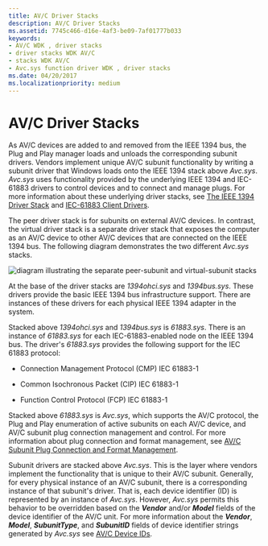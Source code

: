 ```yaml
---
title: AV/C Driver Stacks
description: AV/C Driver Stacks
ms.assetid: 7745c466-d16e-4af3-be09-7af01777b033
keywords:
- AV/C WDK , driver stacks
- driver stacks WDK AV/C
- stacks WDK AV/C
- Avc.sys function driver WDK , driver stacks
ms.date: 04/20/2017
ms.localizationpriority: medium
---
```


# AV/C Driver Stacks





As AV/C devices are added to and removed from the IEEE 1394 bus, the Plug and Play manager loads and unloads the corresponding subunit drivers. Vendors implement unique AV/C subunit functionality by writing a subunit driver that Windows loads onto the IEEE 1394 stack above *Avc.sys*. *Avc.sys* uses functionality provided by the underlying IEEE 1394 and IEC-61883 drivers to control devices and to connect and manage plugs. For more information about these underlying driver stacks, see [The IEEE 1394 Driver Stack](../ieee/the-ieee-1394-driver-stack.md) and [IEC-61883 Client Drivers](../ieee/iec-61883-client-drivers.md).

The peer driver stack is for subunits on external AV/C devices. In contrast, the virtual driver stack is a separate driver stack that exposes the computer as an AV/C device to other AV/C devices that are connected on the IEEE 1394 bus. The following diagram demonstrates the two different *Avc.sys* stacks.

![diagram illustrating the separate peer-subunit and virtual-subunit stacks](images/avcdiag.gif)

At the base of the driver stacks are *1394ohci.sys* and *1394bus.sys*. These drivers provide the basic IEEE 1394 bus infrastructure support. There are instances of these drivers for each physical IEEE 1394 adapter in the system.

Stacked above *1394ohci.sys* and *1394bus.sys* is *61883.sys*. There is an instance of *61883.sys* for each IEC-61883-enabled node on the IEEE 1394 bus. The driver's *61883.sys* provides the following support for the IEC 61883 protocol:

-   Connection Management Protocol (CMP) IEC 61883-1

-   Common Isochronous Packet (CIP) IEC 61883-1

-   Function Control Protocol (FCP) IEC 61883-1

Stacked above *61883.sys* is *Avc.sys*, which supports the AV/C protocol, the Plug and Play enumeration of active subunits on each AV/C device, and AV/C subunit plug connection management and control. For more information about plug connection and format management, see [AV/C Subunit Plug Connection and Format Management](av-c-subunit-plug-connection-and-format-management.md).

Subunit drivers are stacked above *Avc.sys*. This is the layer where vendors implement the functionality that is unique to their AV/C subunit. Generally, for every physical instance of an AV/C subunit, there is a corresponding instance of that subunit's driver. That is, each device identifier (ID) is represented by an instance of *Avc.sys*. However, *Avc.sys* permits this behavior to be overridden based on the ***Vendor*** and/or ***Model*** fields of the device identifier of the AV/C unit. For more information about the ***Vendor***, ***Model***, ***SubunitType***, and ***SubunitID*** fields of device identifier strings generated by *Avc.sys* see [AV/C Device IDs](av-c-device-identifiers.md).

 

